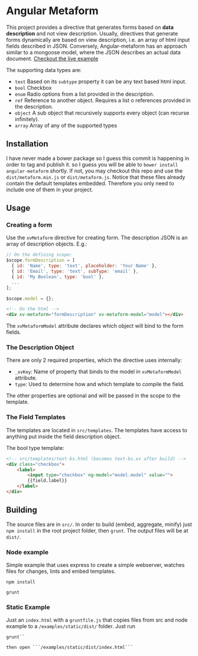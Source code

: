 Angular Metaform
=================

This project provides a directive that generates forms based on **data description** and not view description. Usually, directives that generate forms dynamically are based on view description, i.e. an array of html input fields described in JSON. Conversely, Angular-metaform has an approach similar to a mongoose model, where the JSON describes an actual data document. [Checkout the live example](http://xvaldetaro.github.io/angular-metaform)

The supporting data types are: 

* ```text``` Based on its ```subtype``` property it can be any text based html input.
* ```bool``` Checkbox
* ```enum``` Radio options from a list provided in the description.
* ```ref``` Reference to another object. Requires a list o references provided in the description.
* ```object``` A sub object that recursively supports every object (can recurse infinitely).
* ```array``` Array of any of the supported types

## Installation

I have never made a bower package so I guess this commit is happening in order to tag and publish it. so I guess you will be able to ```bower install angular-metaform``` shortly. If not, you may checkout this repo and use the ```dist/metaform.min.js``` or ```dist/metaform.js```. Notice that these files already contain the default templates embedded. Therefore you only need to include one of them in your project.

## Usage

### Creating a form

Use the ```xvMetaform``` directive for creating form. The description JSON is an array of description objects. E.g.:

```javascript
// On the defining scope:
$scope.formDescription = [
  { id: 'Name', type: 'text', placeholder: 'Your Name' },
  { id: 'Email', type: 'text', subType: 'email' },
  { id: 'My Boolean', type: 'bool' },
  ...
];

$scope.model = {};
```

```html
<!-- On the html -->
<div xv-metaform="formDescription" xv-metaform-model="model"></div>

```

The ```xvMetaformModel``` attribute declares which object will bind to the form fields.

### The Description Object

There are only 2 required properties, which the directive uses internally:

* ```_xvKey```: Name of property that binds to the model in ```xvMetaformModel``` attribute.
* ```type```: Used to determine how and which template to compile the field.

The other properties are optional and will be passed in the scope to the template. 

### The Field Templates
The templates are located in ```src/templates```. The templates have access to anything put inside the field description object.

The bool type template:

```html
<!-- src/templates/text-bs.html (becomes text-bs.xv after build) -->
<div class="checkbox">
	<label>
		<input type="checkbox" ng-model="model.model" value="">
		{{field.label}}
	</label>
</div>
```

## Building

The source files are in ```src/```. In order to build (embed, aggregate, minify) just ```npm install``` in the root project folder, then ```grunt```. The output files will be at ```dist/```.

### Node example

Simple example that uses express to create a simple webserver, watches files for changes, lints and embed templates.

```npm install```

```grunt ```

### Static Example

Just an ```index.html``` with a ```gruntfile.js``` that copies files from src and node example to a ```/examples/static/dist/``` folder. 
Just run 
```npm install
grunt``

then open ```/examples/static/dist/index.html```
